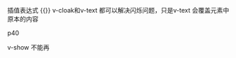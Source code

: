 插值表达式
{{}} 
v-cloak和v-text 都可以解决闪烁问题，只是v-text 会覆盖元素中原本的内容

<link rel="stylesheet" href="my-css-file.css">
<script src="my-js-file.js"></script>

p40

v-show 不能再<template>上引用

Vue.component('',{})


vue.js 著名的全家桶系列, 包含了， vue-router, vuex， axios，再加上 vue-cli 就是一个从 路由，数据流管理，http请求都有的核心项目，vue 社区的丰富资源，也是满足了我们日常开发中的需求了。